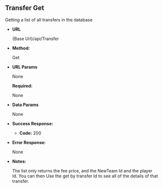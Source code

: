 **Transfer Get**
----
  Getting a list of all transfers in the database

* **URL**

  {Base Url}/api/Transfer

* **Method:**
  
  Get

  
*  **URL Params**

    None

   **Required:**
    
    None

* **Data Params**

   None

* **Success Response:**
  
  * **Code:** 200 <br />
 
* **Error Response:**

  None

* **Notes:**

  The list only returns the fee price, and the NewTeam Id and the player Id. You can then Use the get by transfer Id to see all of the details of that transfer. 